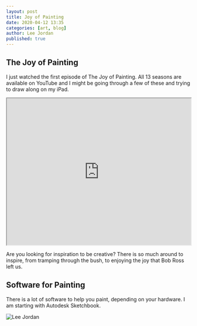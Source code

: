 ```yaml
---
layout: post
title: Joy of Painting
date: 2020-04-12 13:35
categories: [art, blog]
author: Lee Jordan
published: true
---
```


<h2>The Joy of Painting</h2>

I just watched the first episode of The Joy of Painting. All 13 seasons are available on YouTube and I might be going through a few of these and trying to draw along on my iPad.

<iframe width="100%" height="400" src="https://www.youtube.com/embed/oh5p5f5_-7A" frameborder="1" allow="accelerometer; autoplay; encrypted-media; gyroscope; picture-in-picture" allowfullscreen></iframe>

Are you looking for inspiration to be creative? There is so much around to inspire, from tramping through the bush, to enjoying the joy that Bob Ross left us.

<h2>Software for Painting</h2>

There is a lot of software to help you paint, depending on your hardware. I am starting with Autodesk Sketchbook.

<img class="img-border" src="https://aroha.dev/public/assets/images/app-development-autodesk-sketchbook.png" alt="Lee Jordan">
